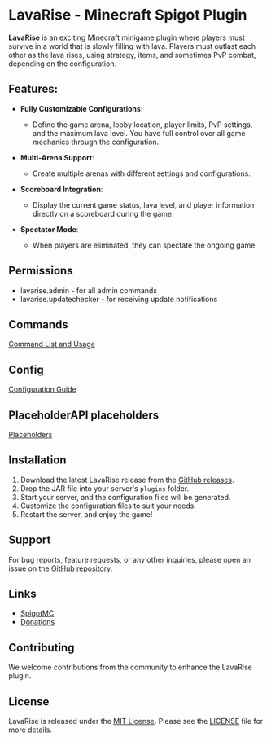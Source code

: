 # LavaRise - Minecraft Spigot Plugin

**LavaRise** is an exciting Minecraft minigame plugin where players must survive in a world that is slowly filling with lava. Players must outlast each other as the lava rises, using strategy, items, and sometimes PvP combat, depending on the configuration.

## Features:

- **Fully Customizable Configurations**: 
  - Define the game arena, lobby location, player limits, PvP settings, and the maximum lava level. You have full control over all game mechanics through the configuration.
  
- **Multi-Arena Support**: 
  - Create multiple arenas with different settings and configurations.

- **Scoreboard Integration**: 
  - Display the current game status, lava level, and player information directly on a scoreboard during the game.

- **Spectator Mode**: 
  - When players are eliminated, they can spectate the ongoing game.

## Permissions
- lavarise.admin - for all admin commands
- lavarise.updatechecker - for receiving update notifications

## Commands

[Command List and Usage](https://github.com/goodbyepavlyi/LavaRise/blob/master/docs/commands.md)

## Config

[Configuration Guide](https://github.com/goodbyepavlyi/LavaRise/blob/master/docs/config.md)

## PlaceholderAPI placeholders

[Placeholders](https://github.com/goodbyepavlyi/LavaRise/blob/master/docs/placeholderapi-placeholders.md)

## Installation

1. Download the latest LavaRise release from the [GitHub releases](https://github.com/goodbyepavlyi/LavaRise/releases).
2. Drop the JAR file into your server's `plugins` folder.
3. Start your server, and the configuration files will be generated.
4. Customize the configuration files to suit your needs.
5. Restart the server, and enjoy the game!

## Support

For bug reports, feature requests, or any other inquiries, please open an issue on the [GitHub repository](https://github.com/goodbyepavlyi/LavaRise/issues).

## Links
- [SpigotMC](https://www.spigotmc.org/resources/lavarise-rise-above-the-lava.111135/)
- [Donations](https://github.com/sponsors/goodbyepavlyi)

## Contributing

We welcome contributions from the community to enhance the LavaRise plugin.

## License

LavaRise is released under the [MIT License](https://opensource.org/licenses/MIT). Please see the [LICENSE](https://github.com/goodbyepavlyi/LavaRise/blob/master/LICENSE) file for more details.